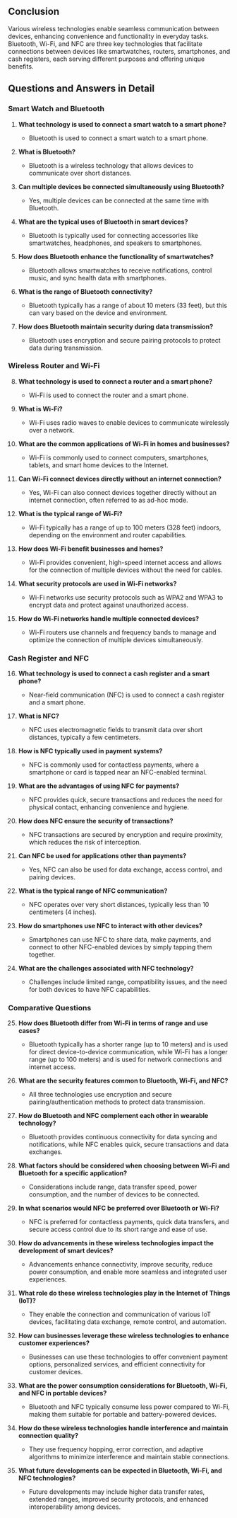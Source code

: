 ## Conclusion

Various wireless technologies enable seamless communication between devices, enhancing convenience and functionality in everyday tasks. Bluetooth, Wi-Fi, and NFC are three key technologies that facilitate connections between devices like smartwatches, routers, smartphones, and cash registers, each serving different purposes and offering unique benefits.

## Questions and Answers in Detail

### Smart Watch and Bluetooth

1. **What technology is used to connect a smart watch to a smart phone?**
   - Bluetooth is used to connect a smart watch to a smart phone.

2. **What is Bluetooth?**
   - Bluetooth is a wireless technology that allows devices to communicate over short distances.

3. **Can multiple devices be connected simultaneously using Bluetooth?**
   - Yes, multiple devices can be connected at the same time with Bluetooth.

4. **What are the typical uses of Bluetooth in smart devices?**
   - Bluetooth is typically used for connecting accessories like smartwatches, headphones, and speakers to smartphones.

5. **How does Bluetooth enhance the functionality of smartwatches?**
   - Bluetooth allows smartwatches to receive notifications, control music, and sync health data with smartphones.

6. **What is the range of Bluetooth connectivity?**
   - Bluetooth typically has a range of about 10 meters (33 feet), but this can vary based on the device and environment.

7. **How does Bluetooth maintain security during data transmission?**
   - Bluetooth uses encryption and secure pairing protocols to protect data during transmission.

### Wireless Router and Wi-Fi

8. **What technology is used to connect a router and a smart phone?**
   - Wi-Fi is used to connect the router and a smart phone.

9. **What is Wi-Fi?**
   - Wi-Fi uses radio waves to enable devices to communicate wirelessly over a network.

10. **What are the common applications of Wi-Fi in homes and businesses?**
    - Wi-Fi is commonly used to connect computers, smartphones, tablets, and smart home devices to the Internet.

11. **Can Wi-Fi connect devices directly without an internet connection?**
    - Yes, Wi-Fi can also connect devices together directly without an internet connection, often referred to as ad-hoc mode.

12. **What is the typical range of Wi-Fi?**
    - Wi-Fi typically has a range of up to 100 meters (328 feet) indoors, depending on the environment and router capabilities.

13. **How does Wi-Fi benefit businesses and homes?**
    - Wi-Fi provides convenient, high-speed internet access and allows for the connection of multiple devices without the need for cables.

14. **What security protocols are used in Wi-Fi networks?**
    - Wi-Fi networks use security protocols such as WPA2 and WPA3 to encrypt data and protect against unauthorized access.

15. **How do Wi-Fi networks handle multiple connected devices?**
    - Wi-Fi routers use channels and frequency bands to manage and optimize the connection of multiple devices simultaneously.

### Cash Register and NFC

16. **What technology is used to connect a cash register and a smart phone?**
    - Near-field communication (NFC) is used to connect a cash register and a smart phone.

17. **What is NFC?**
    - NFC uses electromagnetic fields to transmit data over short distances, typically a few centimeters.

18. **How is NFC typically used in payment systems?**
    - NFC is commonly used for contactless payments, where a smartphone or card is tapped near an NFC-enabled terminal.

19. **What are the advantages of using NFC for payments?**
    - NFC provides quick, secure transactions and reduces the need for physical contact, enhancing convenience and hygiene.

20. **How does NFC ensure the security of transactions?**
    - NFC transactions are secured by encryption and require proximity, which reduces the risk of interception.

21. **Can NFC be used for applications other than payments?**
    - Yes, NFC can also be used for data exchange, access control, and pairing devices.

22. **What is the typical range of NFC communication?**
    - NFC operates over very short distances, typically less than 10 centimeters (4 inches).

23. **How do smartphones use NFC to interact with other devices?**
    - Smartphones can use NFC to share data, make payments, and connect to other NFC-enabled devices by simply tapping them together.

24. **What are the challenges associated with NFC technology?**
    - Challenges include limited range, compatibility issues, and the need for both devices to have NFC capabilities.

### Comparative Questions

25. **How does Bluetooth differ from Wi-Fi in terms of range and use cases?**
    - Bluetooth typically has a shorter range (up to 10 meters) and is used for direct device-to-device communication, while Wi-Fi has a longer range (up to 100 meters) and is used for network connections and internet access.

26. **What are the security features common to Bluetooth, Wi-Fi, and NFC?**
    - All three technologies use encryption and secure pairing/authentication methods to protect data transmission.

27. **How do Bluetooth and NFC complement each other in wearable technology?**
    - Bluetooth provides continuous connectivity for data syncing and notifications, while NFC enables quick, secure transactions and data exchanges.

28. **What factors should be considered when choosing between Wi-Fi and Bluetooth for a specific application?**
    - Considerations include range, data transfer speed, power consumption, and the number of devices to be connected.

29. **In what scenarios would NFC be preferred over Bluetooth or Wi-Fi?**
    - NFC is preferred for contactless payments, quick data transfers, and secure access control due to its short range and ease of use.

30. **How do advancements in these wireless technologies impact the development of smart devices?**
    - Advancements enhance connectivity, improve security, reduce power consumption, and enable more seamless and integrated user experiences.

31. **What role do these wireless technologies play in the Internet of Things (IoT)?**
    - They enable the connection and communication of various IoT devices, facilitating data exchange, remote control, and automation.

32. **How can businesses leverage these wireless technologies to enhance customer experiences?**
    - Businesses can use these technologies to offer convenient payment options, personalized services, and efficient connectivity for customer devices.

33. **What are the power consumption considerations for Bluetooth, Wi-Fi, and NFC in portable devices?**
    - Bluetooth and NFC typically consume less power compared to Wi-Fi, making them suitable for portable and battery-powered devices.

34. **How do these wireless technologies handle interference and maintain connection quality?**
    - They use frequency hopping, error correction, and adaptive algorithms to minimize interference and maintain stable connections.

35. **What future developments can be expected in Bluetooth, Wi-Fi, and NFC technologies?**
    - Future developments may include higher data transfer rates, extended ranges, improved security protocols, and enhanced interoperability among devices.
